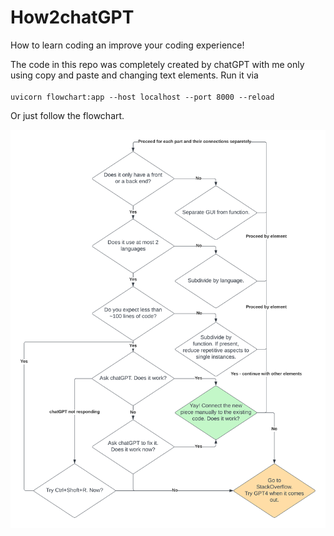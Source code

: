 # How2chatGPT
How to learn coding an improve your coding experience! 

The code in this repo was completely created by chatGPT with me only using copy and paste and changing text elements. 
Run it via <br><br>
`uvicorn flowchart:app --host localhost --port 8000 --reload`

Or just follow the flowchart.

![flowchart](How2chatGPT.png)

